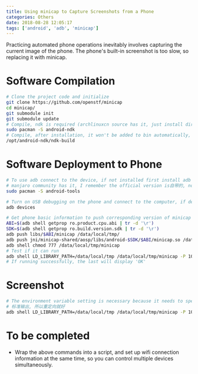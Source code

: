 ```yaml
---
title: Using minicap to Capture Screenshots from a Phone
categories: Others
date: 2018-08-28 12:05:17
tags: ['android', 'adb', 'minicap']
---
```


Practicing automated phone operations inevitably involves capturing the current image of the phone. The phone's built-in screenshot is too slow, so replacing it with minicap.

<!-- more -->

# Software Compilation

```bash
# Clone the project code and initialize
git clone https://github.com/openstf/minicap
cd minicap/
git submodule init
git submodule update
# Compile, ndk is required (archlinuxcn source has it, just install directly)
sudo pacman -S android-ndk
# Compile, after installation, it won't be added to bin automatically, so run with absolute path
/opt/android-ndk/ndk-build
```

# Software Deployment to Phone

```bash
# To use adb connect to the device, if not installed first install adb
# manjaro community has it, I remember the official version is自带的, now using the community edition may be due to minimalization considerations not default installing
sudo pacman -S android-tools

# Turn on USB debugging on the phone and connect to the computer, if device is not registered in phone select allow current device debugging
adb devices

# Get phone basic information to push corresponding version of minicap to the phone
ABI=$(adb shell getprop ro.product.cpu.abi | tr -d '\r')
SDK=$(adb shell getprop ro.build.version.sdk | tr -d '\r')
adb push libs/$ABI/minicap /data/local/tmp/
adb push jni/minicap-shared/aosp/libs/android-$SDK/$ABI/minicap.so /data/local/tmp/
adb shell chmod 777 /data/local/tmp/minicap
# Test if it can run
adb shell LD_LIBRARY_PATH=/data/local/tmp /data/local/tmp/minicap -P 1080x1920@1080x1920/0 –t
# If running successfully, the last will display 'OK'
```

# Screenshot

```bash
# The environment variable setting is necessary because it needs to specify the library path, -P后面的参数是截图参数, 详情可参见minicap的项目网页, -s but表截图并输出到
# 标准输出, 所以重定向就好
adb shell LD_LIBRARY_PATH=/data/local/tmp /data/local/tmp/minicap -P 1080x1920@1080x1920/0 –s > /sdcard/minicap/test.jpg
```

# To be completed
- Wrap the above commands into a script, and set up wifi connection information at the same time, so you can control multiple devices simultaneously.
```
